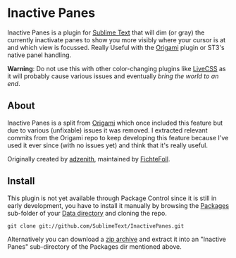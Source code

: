 Inactive Panes
==============

Inactive Panes is a plugin for [Sublime Text][st] that will dim (or gray) the currently inactivate panes to show you more visibly where your cursor is at and which view is focussed. Really Useful with the [Origami][origami] plugin or ST3's native panel handling.

**Warning**: Do not use this with other color-changing plugins like [LiveCSS][livecss] as it will probably cause various issues and eventually *bring the world to an end*.


About
-----

Inactive Panes is a split from [Origami][origami] which once included this feature but due to various (unfixable) issues it was removed. I extracted relevant commits from the Origami repo to keep developing this feature because I've used it ever since (with no issues yet) and think that it's really useful.


Originally created by [adzenith][adzenith], maintained by [FichteFoll][FichteFoll].


Install
-------

This plugin is not yet available through Package Control since it is still in early development, you have to install it manually by browsing the [Packages][packages-dir] sub-folder of your [Data directory][data-dir] and cloning the repo.

    git clone git://github.com/SublimeText/InactivePanes.git

Alternatively you can download a [zip archive][zip] and extract it into an "Inactive Panes" sub-directory of the Packages dir mentioned above.


[st]: https://www.sublimetext.com/
[origami]: https://github.com/SublimeText/Origami
[livecss]: https://github.com/a-sk/livecss

[adzenith]: https://github.com/adzenith
[FichteFoll]: https://github.com/FichteFoll

[data-dir]: http://docs.sublimetext.info/en/latest/basic_concepts.html#the-data-directory
[packages-dir]: http://docs.sublimetext.info/en/latest/basic_concepts.html#the-packages-directory
[zip]: https://github.com/SublimeText/InactivePanes/zipball/master
